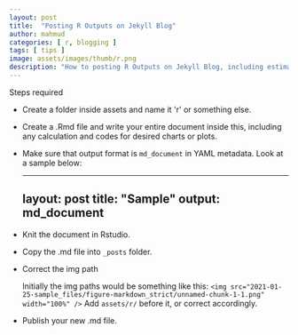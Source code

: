 ```yaml
---
layout: post
title:  "Posting R Outputs on Jekyll Blog"
author: mahmud
categories: [ r, blogging ]
tags: [ tips ]
image: assets/images/thumb/r.png
description: "How to posting R Outputs on Jekyll Blog, including estimation from Rstudio and charts and plots"
---
```


Steps required

- Create a folder inside assets and name it 'r' or something else.
- Create a .Rmd file and write your entire document inside this, including any calculation and codes for desired charts or plots. 
- Make sure that output format is `md_document` in YAML metadata. Look at a sample below:

	---
	layout: post
	title:  "Sample"
	output: md_document
	---

- Knit the document in Rstudio. 
- Copy the .md file into `_posts` folder. 
- Correct the img path

	Initially the img paths would be something like this: `<img src="2021-01-25-sample_files/figure-markdown_strict/unnamed-chunk-1-1.png" width="100%" />`
	Add `assets/r/` before it, or correct accordingly. 

- Publish your new .md file. 